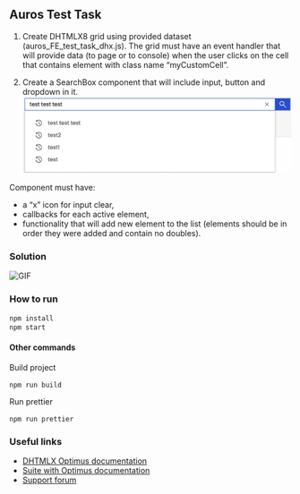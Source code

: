 ## Auros Test Task

1. Create DHTMLX8 grid using provided dataset (auros_FE_test_task_dhx.js). The grid
   must have an event handler that will provide data (to page or to console) when the user
   clicks on the cell that contains element with class name “myCustomCell”.

2) Create a SearchBox component that will include input, button and dropdown in it.
   ![Search bar example](/assets/search-bar.png)

Component must have:

-   a “x” icon for input clear,
-   callbacks for each active element,
-   functionality that will add new element to the list (elements should be in order they
    were added and contain no doubles).

### Solution

![GIF](/assets/GIF.gif)

### How to run

```
npm install
npm start
```

#### Other commands

Build project

```
npm run build
```

Run prettier

```
npm run prettier
```

### Useful links

-   [DHTMLX Optimus documentation](https://docs.dhtmlx.com/suite/optimus_guides__index.html)
-   [Suite with Optimus documentation](https://docs.dhtmlx.com/suite/optimus_guides__how_to_start_optimus.html)
-   [Support forum](https://forum.dhtmlx.com/c/optimus)
